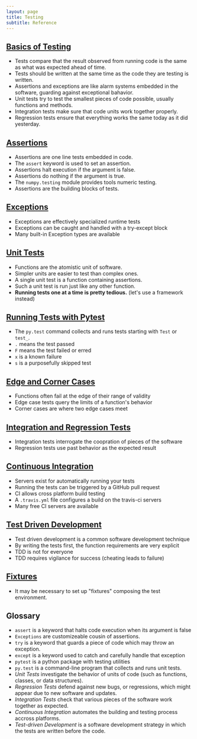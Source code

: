 ```yaml
---
layout: page
title: Testing
subtitle: Reference
---
```

## [Basics of Testing](01-basics.html)

-   Tests compare that the result observed from running code is the same as what was expected ahead of time.
-   Tests should be written at the same time as the code they are testing is written.
-   Assertions and exceptions are like alarm systems embedded in the software, guarding against exceptional bahavior.
-   Unit tests try to test the smallest pieces of code possible, usually functions and methods.
-   Integration tests make sure that code units work together properly.
-   Regression tests ensure that everything works the same today as it did yesterday.

## [Assertions](02-assertions.html)

-   Assertions are one line tests embedded in code.
-   The `assert` keyword is used to set an assertion.
-   Assertions halt execution if the argument is false.
-   Assertions do nothing if the argument is true.
-   The `numpy.testing` module provides tools numeric testing.
-   Assertions are the building blocks of tests.

## [Exceptions](03-exceptions.html)

-   Exceptions are effectively specialized runtime tests
-   Exceptions can be caught and handled with a try-except block
-   Many built-in Exception types are available

## [Unit Tests](04-units.html)

-   Functions are the atomistic unit of software.
-   Simpler units are easier to test than complex ones.
-   A single unit test is a function containing assertions.
-   Such a unit test is run just like any other function.
-   **Running tests one at a time is pretty tedious.** (let's use a framework instead)

## [Running Tests with Pytest](05-pytest.html)

-   The `py.test` command collects and runs tests starting with `Test` or `test_`.
-   `.` means the test passed
-   `F` means the test failed or erred
-   `x` is a known failure
-   `s` is a purposefully skipped test

## [Edge and Corner Cases](06-edges.html)

-   Functions often fail at the edge of their range of validity
-   Edge case tests query the limits of a function's behavior
-   Corner cases are where two edge cases meet

## [Integration and Regression Tests](07-integration.html)

-   Integration tests interrogate the coopration of pieces of the software
-   Regression tests use past behavior as the expected result

## [Continuous Integration](08-ci.html)

-   Servers exist for automatically running your tests
-   Running the tests can be triggered by a GitHub pull request
-   CI allows cross platform build testing
-   A `.travis.yml` file configures a build on the travis-ci servers
-   Many free CI servers are available

## [Test Driven Development](09-tdd.html)

-   Test driven development is a common software development technique
-   By writing the tests first, the function requirements are very explicit
-   TDD is not for everyone
-   TDD requires vigilance for success (cheating leads to failure)

## [Fixtures](10-fixtures.html)

-   It may be necessary to set up "fixtures" composing the test environment.

## Glossary

*   `assert` is a keyword that halts code execution when its argument is false
*   `Exceptions` are customizeable cousin of assertions.
*   `try` is a keyword that guards a piece of code which may throw an exception.
*   `except` is a keyword used to catch and carefully handle that exception
*   `pytest` is a python package with testing utilities
*   `py.test` is a command-line program that collects and runs unit tests.
*    _Unit Tests_ investigate the behavior of units of code (such as functions, classes, or data structures).
*    _Regression Tests_ defend against new bugs, or regressions, which might appear due to new software and updates.
*    _Integration Tests_ check that various pieces of the software work together as expected.
*   _Continuous Integration_ automates the building and testing process accross platforms.
*   _Test-driven Development_ is a software development strategy in which the tests are written before the code.
